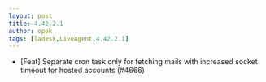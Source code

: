 ```yaml
---
layout: post
title: 4.42.2.1
author: opok
tags: [ladesk,LiveAgent,4.42.2.1]
---
```


- [Feat] Separate cron task only for fetching mails with increased socket timeout for hosted accounts (#4666)
